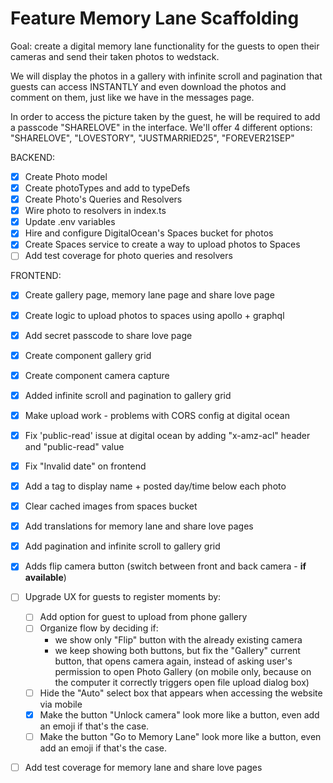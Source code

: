 # Feature Memory Lane Scaffolding
Goal: create a digital memory lane functionality for the guests to open their cameras and send their taken photos to wedstack.

We will display the photos in a gallery with infinite scroll and pagination that guests can access INSTANTLY and even download the photos and comment on them, just like we have in the messages page.

In order to access the picture taken by the guest, he will be required to add a passcode "SHARELOVE" in the interface. We'll offer 4 different options: "SHARELOVE", "LOVESTORY", "JUSTMARRIED25", "FOREVER21SEP"

BACKEND:
- [X] Create Photo model
- [X] Create photoTypes and add to typeDefs
- [X] Create Photo's Queries and Resolvers
- [X] Wire photo to resolvers in index.ts
- [X] Update .env variables
- [X] Hire and configure DigitalOcean's Spaces bucket for photos
- [X] Create Spaces service to create a way to upload photos to Spaces
- [ ] Add test coverage for photo queries and resolvers

FRONTEND:
- [X] Create gallery page, memory lane page and share love page
- [X] Create logic to upload photos to spaces using apollo + graphql
- [X] Add secret passcode to share love page
- [X] Create component gallery grid
- [X] Create component camera capture
- [X] Added infinite scroll and pagination to gallery grid
- [X] Make upload work - problems with CORS config at digital ocean
- [X] Fix 'public-read' issue at digital ocean by adding "x-amz-acl" header and "public-read" value
- [X] Fix "Invalid date" on frontend
- [X] Add a tag to display name + posted day/time below each photo
- [X] Clear cached images from spaces bucket
- [X] Add translations for memory lane and share love pages
- [X] Add pagination and infinite scroll to gallery grid
- [X] Adds flip camera button (switch between front and back camera - **if available**)
- [ ] Upgrade UX for guests to register moments by:
    - [ ] Add option for guest to upload from phone gallery 
    - [ ] Organize flow by deciding if:
        - we show only "Flip" button with the already existing camera
        - we keep showing both buttons, but fix the "Gallery" current button, that opens camera again, instead of asking user's permission to open Photo Gallery (on mobile only, because on the computer it correctly triggers open file upload dialog box)
    - [ ] Hide the "Auto" select box that appears when accessing the website via mobile
    - [X] Make the button "Unlock camera" look more like a button, even add an emoji if that's the case.
    - [ ] Make the button "Go to Memory Lane" look more like a button, even add an emoji if that's the case.
- [ ] Add test coverage for memory lane and share love pages





